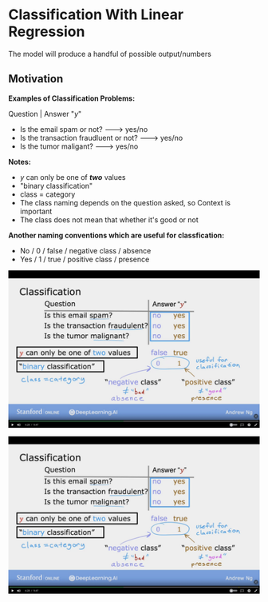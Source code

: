 # Classification With Linear Regression

The model will produce a handful of possible output/numbers

## Motivation

**Examples of Classification Problems:**

Question | Answer "$y$"
- Is the email  spam or not? ---> yes/no
- Is the transaction fraudluent or not? ---> yes/no
- Is the tumor maligant? ---> yes/no


**Notes:**

- $y$ can only be one of ***two*** values
- "binary classification"
- class = category
- The class naming depends on the question asked, so Context is important
- The class does not mean that whether it's good or not

**Another naming conventions which are useful for classfication:**

- No  / 0 / false / negative class / absence
- Yes / 1 / true  / positive class / presence

![image of Classification Examples](images/Classification-Examples.png)





![image of Classification Examples](images/Classification-Examples.png)